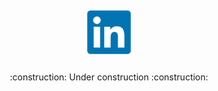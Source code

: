 ## <div align="center"><img src="./.github/linkedin-logo.png" width="70"  /></div>

###

<p align="center">:construction: Under construction :construction:</p>

